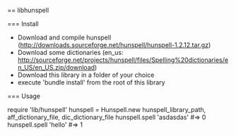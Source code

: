 == libhunspell

=== Install
* Download and compile hunspell (http://downloads.sourceforge.net/hunspell/hunspell-1.2.12.tar.gz)
* Download some dictionaries (en_us: http://sourceforge.net/projects/hunspell/files/Spelling%20dictionaries/en_US/en_US.zip/download)
* Download this library in a folder of your choice
* execute 'bundle install' from the root of this library

=== Usage

 require 'lib/hunspell'
 hunspell = Hunspell.new hunspell_library_path, aff_dictionary_file, dic_dictionary_file
 hunspell.spell 'asdasdas' 
 #=> 0 
 hunspell.spell 'hello'
 #=> 1


